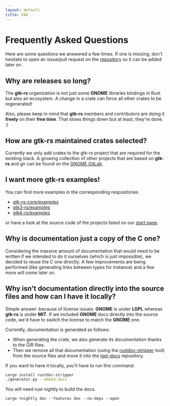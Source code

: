 ```yaml
---
layout: default
title: FAQ
---
```


# Frequently Asked Questions

Here are some questions we answered a few times. If one is missing, don't hesitate to open an issue/pull request on the [repository](https://github.com/gtk-rs/gtk-rs.github.io) so it can be added later on.

## Why are releases so long?

The **gtk-rs** organization is not just some **GNOME** libraries bindings in Rust but also an ecosystem. A change in a crate can force all other crates to be regenerated!

Also, please keep in mind that **gtk-rs** members and contributors are doing it **freely** on their **free time**. That slows things down but at least, they're done. :)

## How are gtk-rs maintained crates selected?

Currently we only add crates to the gtk-rs project that are required for the existing stack. A growing collection of other projects that are based on **gtk-rs** and gir can be found on the [GNOME GitLab](https://gitlab.gnome.org/World/Rust).

## I want more gtk-rs examples!

You can find more examples in the corresponding respositories

- [gtk-rs-core/examples](https://github.com/gtk-rs/gtk-rs-core/tree/master/examples)
- [gtk3-rs/examples](https://github.com/gtk-rs/gtk3-rs/tree/master/examples)
- [gtk4-rs/examples](https://github.com/gtk-rs/gtk4-rs/tree/master/examples)

or have a look at the source code of the projects listed on our [start page](/#projects-using-gtk-rs).

## Why is documentation just a copy of the C one?

Considering the massive amount of documentation that would need to be written if we intended to do it ourselves (which is just impossible), we decided to reuse the C one directly. A few improvements are being performed (like generating links between types for instance) and a few more will come later on.

## Why isn't documentation directly into the source files and how can I have it locally?

Simple answer: because of license issues. **GNOME** is under **LGPL** whereas **gtk-rs** is under **MIT**. If we included **GNOME** docs directly into the source code, we'd have to switch the license to match the **GNOME** one.

Currently, documentation is generated as follows:

 * When generating the crate, we also generate its documentation thanks to the GIR files.
 * Then we remove all that documentation (using the [rustdoc-stripper](https://github.com/GuillaumeGomez/rustdoc-stripper) tool) from the source files and move it into the [lgpl-docs](https://github.com/gtk-rs/lgpl-docs) repository.

If you want to have it locally, you'll have to run this command:

```sh
cargo install rustdoc-stripper
./generator.py --embed-docs
```

You will need rust nightly to build the docs.

```
cargo +nightly doc --features dox --no-deps --open
```
